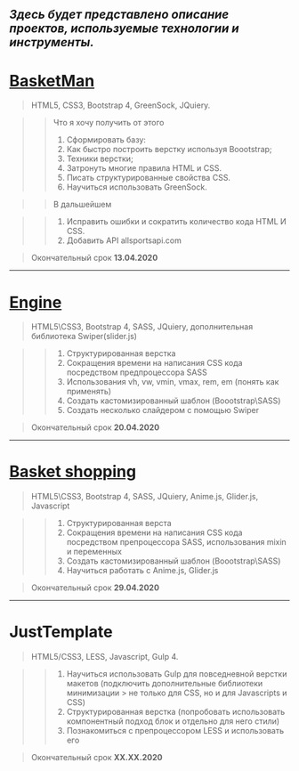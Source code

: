 ***Здесь будет представлено описание проектов, используемые технологии и инструменты.***
---

# [BasketMan](https://alex1995markson.github.io/Front-End-Developer-Resume/dir/BasketMan/index.html "Website BasketMan")

> HTML5, CSS3, Bootstrap 4, GreenSock, JQuiery.

>> Что я хочу получить от этого
>>  1. Сформировать базу: 
>>    1. Как быстро построить верстку используя Boootstrap;
>>    2. Техники верстки;
>>    3. Затронуть многие правила HTML и CSS. 
>>  2. Писать структурированные свойства СSS.
>>  3. Научиться использовать GreenSock.

>>В дальшейшем 

>>  1. Исправить ошибки и сократить количество кода HTML И СSS.
>>  2. Добавить API allsportsapi.com
  
> Окончательный срок **13.04.2020**

---

# [Engine](https://https://alex1995markson.github.io/Front-End-Developer-Resume/dir/website_engine/index.html "Website Engine")

> HTML5\CSS3, Bootstrap 4, SASS, JQuiery, дополнительная библиотека Swiper(slider.js)

>> 1. Структурированная верстка
>> 2. Сокращения времени на написания CSS кода посредством предпроцессора SASS
>> 3. Использования vh, vw, vmin, vmax, rem, em (понять как применять)
>> 4. Создать кастомизированный шаблон (Boootstrap\SASS)
>> 5. Создать несколько слайдером с помощью Swiper

>Окончательный срок **20.04.2020**
    
---

# [Basket shopping](https://alex1995markson.github.io/Front-End-Developer-Resume/dir/shopping_basketV1/index.html "Website Basket shopping")

> HTML5\CSS3, Bootstrap 4, SASS, JQuiery, Anime.js, Glider.js, Javascript

>>1. Структурированная верста
>> 2. Сокращения времени на написания CSS кода посредством препроцессора SASS, использования mixin и переменных
>> 3. Создать кастомизированный шаблон (Boootstrap\SASS)
>> 4. Научиться работать с Anime.js, Glider.js

>Окончательный срок **29.04.2020**

---

# JustTemplate 

>HTML5/CSS3, LESS, Javascript, Gulp 4.

>>  1. Научиться использовать Gulp для повседневной верстки макетов (подключить дополнительные библиотеки минимизации > не только для CSS, но и для Javascripts и CSS)
>>  2. Структурированная верстка (попробовать использовать компонентный подход блок и отдельно для него стили)
>>  3. Познакомиться с препроцессором LESS и использовать его

>Окончательный срок **XX.XX.2020**


